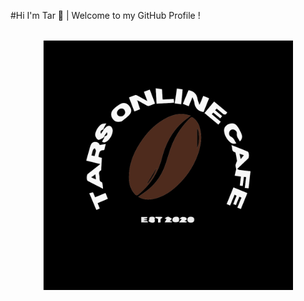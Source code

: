 #Hi I'm Tar 👋 | Welcome to my GitHub Profile !

<div align="center">
	<br>
		<img src="tocl.svg" width="400px">
	<br>
</div>
